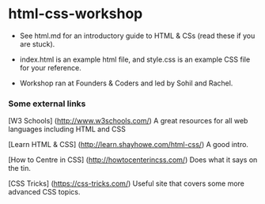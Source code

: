 # html-css-workshop

- See html.md for an introductory guide to HTML & CSs (read these if you are stuck).

- index.html is an example html file, and style.css is an example CSS file for your reference.

- Workshop ran at Founders & Coders and led by Sohil and Rachel.


### Some external links
[W3 Schools] (http://www.w3schools.com/) A great resources for all web languages including HTML and CSS

[Learn HTML & CSS] (http://learn.shayhowe.com/html-css/) A good intro.

[How to Centre in CSS] (http://howtocenterincss.com/) Does what it says on the tin.

[CSS Tricks] (https://css-tricks.com/) Useful site that covers some more advanced CSS topics.
